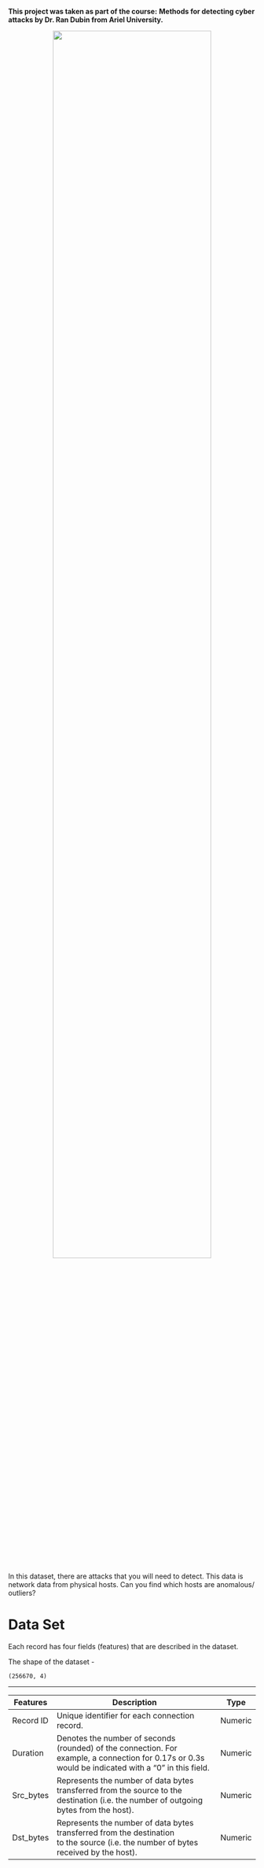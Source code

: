 **This project was taken as part of the course:**
**Methods for detecting cyber attacks by Dr. Ran Dubin from Ariel University.**



<p align="center" width="90%">
    <img width="80%" src="https://s4.gifyu.com/images/web-gif.gif">
</p>
In this dataset, there are attacks that you will need to detect. This data is network data from physical
hosts. Can you find which hosts are anomalous/ outliers?

# Data Set

Each record has four fields (features) that are described in the dataset.

The shape of the dataset - 

```
(256670, 4)
```

------

| Features  | Description                                                  | Type    |
| --------- | ------------------------------------------------------------ | ------- |
| Record ID | Unique identifier for each connection record.                | Numeric |
| Duration  | Denotes the number of seconds (rounded) of the connection. For<br/>example, a connection for 0.17s or 0.3s would be indicated with a “0” in this field. | Numeric |
| Src_bytes | Represents the number of data bytes transferred from the source to the<br/>destination (i.e. the number of outgoing bytes from the host). | Numeric |
| Dst_bytes | Represents the number of data bytes transferred from the destination<br/>to the source (i.e. the number of bytes received by the host). | Numeric |

